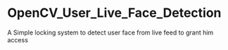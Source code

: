# OpenCV_User_Live_Face_Detection
A Simple locking system to detect user face from live feed to grant him access
